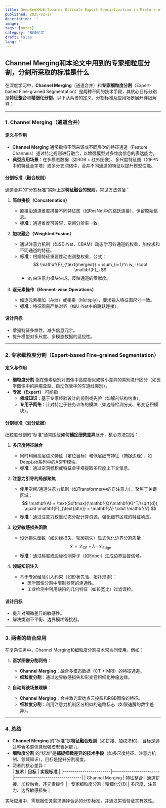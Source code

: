 ```yaml
---
title: DeepSeekMoE:Towards Ultimate Expert Specialization in Mixture-of-Experts Language Models
published: 2025-02-17
description: ''
image: ''
tags: [notes]
category: '磕磕论文'
draft: false 
lang: ''
---
```


## Channel Merging和本论文中用到的专家细粒度分割，分割所采取的标准是什么

在深度学习中，**Channel Merging**（通道合并）和**专家细粒度分割**（Expert-based Fine-grained Segmentation）是两种不同的技术手段，其核心目标分别是**特征整合**和**精细化分割**。以下从两者的定义、分割标准及应用场景展开详细解释：

---

### **1. Channel Merging（通道合并）**
#### **定义与作用**
- **Channel Merging** 通常指将不同来源或不同层次的特征通道（Feature Channels）通过特定规则进行融合，以增强模型对多维度信息的表达能力。  
- **典型应用场景**：在多模态数据（如RGB + 红外图像）、多尺度特征图（如FPN中的特征金字塔）或多分支网络中，合并不同通道的特征以提升模型性能。

#### **分割标准（融合规则）**
通道合并的“分割标准”实际上是**特征融合的规则**，常见方法包括：
1. **简单拼接（Concatenation）**  
   - 直接沿通道维度拼接不同特征图（如ResNet中的跳跃连接），保留原始信息。
   - **标准**：通道维度可兼容，空间分辨率一致。
   
2. **加权融合（Weighted Fusion）**  
   - 通过注意力机制（如SE-Net、CBAM）动态学习各通道的权重，加权求和不同通道的特征。
   - **标准**：根据特征重要性动态调整权重，公式：  
     $$
     \mathbf{F}_{\text{merged}} = \sum_{i=1}^n w_i \cdot \mathbf{F}_i
     $$
     - $w_i$ 由注意力模块生成，反映通道的贡献度。

3. **逐元素操作（Element-wise Operations）**  
   - 如逐元素相加（Add）或相乘（Multiply），要求输入特征图尺寸一致。
   - **标准**：特征图需严格对齐（如U-Net中的跳跃连接）。

#### **设计目标**
- 增强特征多样性，减少信息冗余。
- 提升模型对多尺度、多模态数据的适应性。

---

### **2. 专家细粒度分割（Expert-based Fine-grained Segmentation）**
#### **定义与作用**
- **细粒度分割** 指在像素级别对图像中高度相似或微小差异的类别进行区分（如医学图像中的肿瘤亚型、自动驾驶中的车道线类别）。  
- **专家（Expert）** 可能指：
  - **领域知识**：基于专家经验设计的规则或先验（如解剖结构约束）。
  - **专用子网络**：针对特定子任务训练的模块（如边缘检测分支、形变卷积模块）。

#### **分割标准（划分依据）**
细粒度分割的“标准”通常围绕**如何捕捉细微差异**展开，核心方法包括：
1. **多尺度特征融合**  
   - 同时利用高层语义特征（定位目标）和低层细节特征（捕捉边缘），如DeepLab系列中的ASPP模块。
   - **标准**：通过空洞卷积或特征金字塔提取多尺度上下文信息。

2. **注意力引导的局部聚焦**  
   - 使用空间/通道注意力机制（如Transformer中的自注意力），聚焦于关键区域：
     $$
     \mathbf{A} = \text{Softmax}(\mathbf{Q}\mathbf{K}^T/\sqrt{d}), \quad \mathbf{F}_{\text{attn}} = \mathbf{A} \cdot \mathbf{V}
     $$
   - **标准**：通过注意力权重动态分配计算资源，强化细节区域的特征响应。

3. **边界敏感损失函数**  
   - 设计损失函数（如边缘损失、轮廓损失）显式优化边界分割质量：
     $$
     \mathcal{L} = \mathcal{L}_{\text{CE}} + \lambda \cdot \mathcal{L}_{\text{Edge}}
     $$
   - **标准**：通过梯度或边缘检测算子（如Sobel）生成边界监督信号。

4. **领域知识注入**  
   - 基于专家经验引入约束（如形状先验、拓扑规则）：
     - 医学图像分割中限制器官的连通性。
     - 工业检测中利用缺陷的几何特征（如长宽比）过滤误检。

#### **设计目标**
- 提升对细微差异的敏感性。
- 解决类别不平衡、边界模糊等挑战。

---

### **3. 两者的结合应用**
在复杂任务中，Channel Merging和细粒度分割技术常协同使用。例如：  
1. **医学图像分割网络**：  
   - **Channel Merging**：融合多模态数据（CT + MRI）的特征通道。  
   - **细粒度分割**：通过边界敏感损失和形变卷积细化肿瘤边缘。  

2. **自动驾驶场景理解**：  
   - **Channel Merging**：合并激光雷达点云投影和RGB图像的特征。  
   - **细粒度分割**：利用注意力机制区分相似的道路标志（如限速牌的数字差异）。

---

### **4. 总结**
- **Channel Merging** 的“标准”是**特征融合规则**（如拼接、加权求和），目标是通过整合多源信息增强模型表达能力。  
- **细粒度分割** 的“标准”是**捕捉细微差异的技术手段**（如多尺度特征、注意力机制、领域知识），目标是提升分割精度。  
- 两者的核心差异：  
  | **技术**               | **目标**               | **实现标准**                     |
  |------------------------|------------------------|----------------------------------|
  | Channel Merging        | 特征整合               | 通道拼接、加权融合、逐元素操作   |
  | 专家细粒度分割         | 精细化分割             | 多尺度、注意力、边界敏感损失     |

实际应用中，需根据任务需求选择合适的分割标准，并通过实验验证其有效性。
